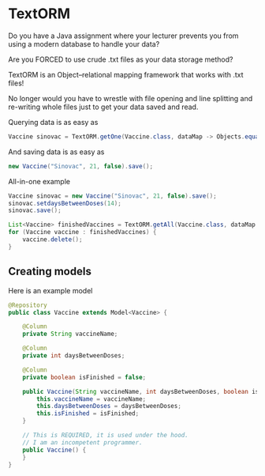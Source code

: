 # TextORM
Do you have a Java assignment where your lecturer prevents you from using a modern database to handle your data?

Are you FORCED to use crude .txt files as your data storage method?

TextORM is an Object–relational mapping framework that works with .txt files!

No longer would you have to wrestle with file opening and line splitting and re-writing whole files just to get your data saved and read.

Querying data is as easy as

```java
Vaccine sinovac = TextORM.getOne(Vaccine.class, dataMap -> Objects.equals(dataMap.get("vaccineName"), "Sinovac"));
```

And saving data is as easy as

```java
new Vaccine("Sinovac", 21, false).save();
```

All-in-one example
```java
Vaccine sinovac = new Vaccine("Sinovac", 21, false).save();
sinovac.setdaysBetweenDoses(14);
sinovac.save();

List<Vaccine> finishedVaccines = TextORM.getAll(Vaccine.class, dataMap -> Boolean.parseBoolean(dataMap.get("isFinished")));
for (Vaccine vaccine : finishedVaccines) {
    vaccine.delete();
}
```

## Creating models

Here is an example model

```java
@Repository
public class Vaccine extends Model<Vaccine> {

    @Column
    private String vaccineName;

    @Column
    private int daysBetweenDoses;

    @Column
    private boolean isFinished = false;

    public Vaccine(String vaccineName, int daysBetweenDoses, boolean isFinished) {
        this.vaccineName = vaccineName;
        this.daysBetweenDoses = daysBetweenDoses;
        this.isFinished = isFinished;
    }

    // This is REQUIRED, it is used under the hood.
    // I am an incompetent programmer.
    public Vaccine() {
    }
}
```

